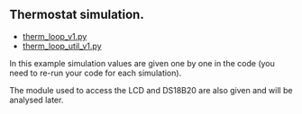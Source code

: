 ## Thermostat simulation.

- [therm_loop_v1.py](therm_loop_v1.py)
- [therm_loop_util_v1.py](therm_loop_util_v1.py)

In this example simulation values are given one by one in the code (you need to re-run your code for each simulation).

The module used to access the LCD and DS18B20 are also given and will be analysed later.
